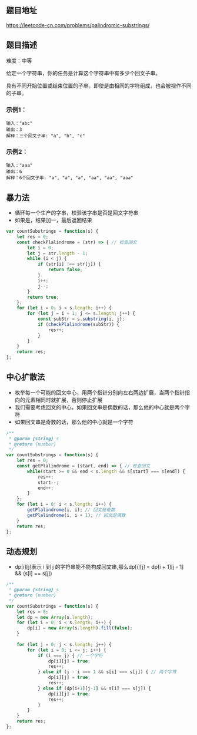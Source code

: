 ## 题目地址

https://leetcode-cn.com/problems/palindromic-substrings/

## 题目描述

难度：中等

给定一个字符串，你的任务是计算这个字符串中有多少个回文子串。

具有不同开始位置或结束位置的子串，即使是由相同的字符组成，也会被视作不同的子串。

### 示例1：

```
输入："abc"
输出：3
解释：三个回文子串: "a", "b", "c"
```

### 示例2：

```
输入："aaa"
输出：6
解释：6个回文子串: "a", "a", "a", "aa", "aa", "aaa"
```

## 暴力法

- 循环每一个生产的字串，校验该字串是否是回文字符串
- 如果是，结果加一，最后返回结果

```js
var countSubstrings = function(s) {
	let res = 0;
	const checkPlalindrome = (str) => { // 检查回文
		let i = 0;
		let j = str.length - 1;
		while (i < j) {
			if (str[i] !== str[j]) {
				return false;
			}
			i++;
			j--;
		}
		return true;
	};
	for (let i = 0; i < s.length; i++) {
		for (let j = i + 1; j <= s.length; j++) {
			const subStr = s.substring(i, j);
			if (checkPlalindrome(subStr)) {
				res++;
			}
		}
	}
	return res;
};
```

## 中心扩散法

- 枚举每一个可能的回文中心，用两个指针分别向左右两边扩展，当两个指针指向的元素相同时就扩展，否则停止扩展
- 我们需要考虑回文的中心，如果回文串是偶数的话，那么他的中心就是两个字符
- 如果回文串是奇数的话，那么他的中心就是一个字符

```js
/**
 * @param {string} s
 * @return {number}
 */
var countSubstrings = function(s) {
	let res = 0;
	const getPlalindrome = (start, end) => { // 检查回文
		while(start >= 0 && end < s.length && s[start] === s[end]) {
			res++;
			start--;
			end++;
		}
	};
	for (let i = 0; i < s.length; i++) {
		getPlalindrome(i, i); // 回文是奇数
		getPlalindrome(i, i + 1); // 回文是偶数
	}
	return res;
};
```

## 动态规划

- dp[i][j]表示 i 到 j 的字符串能不能构成回文串,那么dp[i][j] = dp[i + 1][j - 1] && (s[i] == s[j])

```js
/**
 * @param {string} s
 * @return {number}
 */
var countSubstrings = function(s) {
	let res = 0;
	let dp = new Array(s.length);
	for (let i = 0; i < s.length; i++) {
		dp[i] = new Array(s.length).fill(false);
	}
	
	for (let j = 0; j < s.length; j++) {
		for (let i = 0; i <= j; i++) {
			if (i === j) { // 一个字符
				dp[i][j] = true;
				res++;
			} else if (j - i === 1 && s[i] === s[j]) { // 两个字符
				dp[i][j] = true;
				res++;
			} else if (dp[i+1][j-1] && s[i] === s[j]) {
				dp[i][j] = true;
				res++;
			}
		}
	}
	return res;
};
```